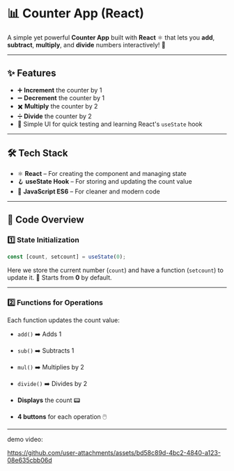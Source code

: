 

# 📊 Counter App (React)

A simple yet powerful **Counter App** built with **React** ⚛️ that lets you **add**, **subtract**, **multiply**, and **divide** numbers interactively! 🎯

---

## ✨ Features

* ➕ **Increment** the counter by 1
* ➖ **Decrement** the counter by 1
* ✖️ **Multiply** the counter by 2
* ➗ **Divide** the counter by 2
* 🎨 Simple UI for quick testing and learning React's `useState` hook

---

## 🛠️ Tech Stack

* ⚛️ **React** – For creating the component and managing state
* 🪝 **useState Hook** – For storing and updating the count value
* 🎯 **JavaScript ES6** – For cleaner and modern code

---

## 📂 Code Overview

### 1️⃣ **State Initialization**

```javascript
const [count, setcount] = useState(0);
```

Here we store the current number (`count`) and have a function (`setcount`) to update it.
📌 Starts from **0** by default.

---

### 2️⃣ **Functions for Operations**

Each function updates the count value:

* `add()` ➡️ Adds 1
* `sub()` ➡️ Subtracts 1
* `mul()` ➡️ Multiplies by 2
* `divide()` ➡️ Divides by 2

* **Displays** the count 📟
* **4 buttons** for each operation 🖱️

---
demo video:

https://github.com/user-attachments/assets/bd58c89d-4bc2-4840-a123-08e635cbb06d


